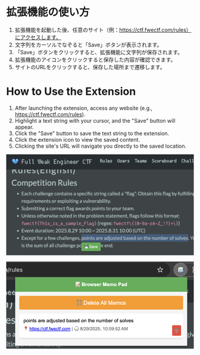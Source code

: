 # 拡張機能の使い方

1. 拡張機能を起動した後、任意のサイト（例：https://ctf.fwectf.com/rules）にアクセスします。
2. 文字列をカーソルでなぞると「Save」ボタンが表示されます。
3. 「Save」ボタンをクリックすると、拡張機能に文字列が保存されます。
4. 拡張機能のアイコンをクリックすると保存した内容が確認できます。
5. サイトのURLをクリックすると、保存した場所まで遷移します。


# How to Use the Extension

1. After launching the extension, access any website (e.g., https://ctf.fwectf.com/rules).  
2. Highlight a text string with your cursor, and the "Save" button will appear.  
3. Click the "Save" button to save the text string to the extension.  
4. Click the extension icon to view the saved content.  
5. Clicking the site's URL will navigate you directly to the saved location.


![Save Button](./save.png)

![View Saved Content](./view.png)